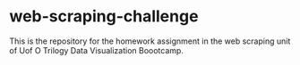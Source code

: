 # web-scraping-challenge
This is the repository for the homework assignment in the web scraping unit of Uof O Trilogy Data Visualization Boootcamp.
